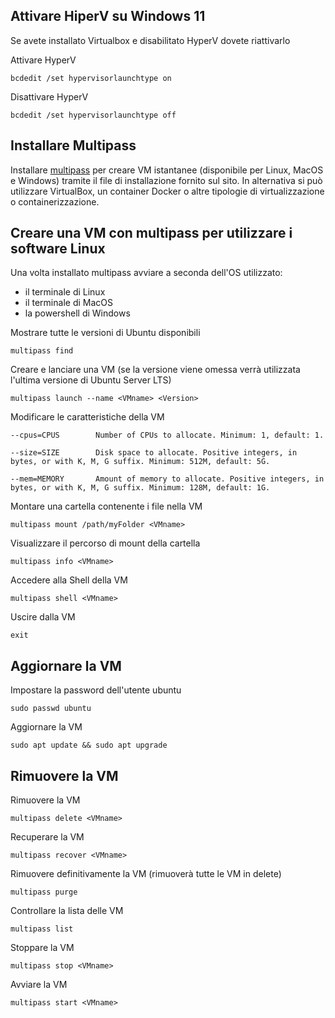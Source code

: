 ## Attivare HiperV su Windows 11

Se avete installato Virtualbox e disabilitato HyperV dovete riattivarlo

Attivare HyperV

	bcdedit /set hypervisorlaunchtype on
	
Disattivare HyperV

	bcdedit /set hypervisorlaunchtype off

## Installare Multipass
Installare [multipass](http://romanysoft.ghttps://multipass.run/ithub.io/MarkdownD/ "Multipass") per creare VM istantanee (disponibile per Linux, MacOS e Windows) tramite il file di installazione fornito sul sito.
In alternativa si può utilizzare VirtualBox, un container Docker o altre tipologie di virtualizzazione o containerizzazione.

## Creare una VM con multipass per utilizzare i software Linux
Una volta installato multipass avviare a seconda dell'OS utilizzato:
- il terminale di Linux
- il terminale di MacOS
- la powershell di Windows

Mostrare tutte le versioni di Ubuntu disponibili

	multipass find


Creare e lanciare una VM (se la versione viene omessa verrà utilizzata l'ultima versione di Ubuntu Server LTS)

	multipass launch --name <VMname> <Version>

Modificare le caratteristiche della VM

	--cpus=CPUS        Number of CPUs to allocate. Minimum: 1, default: 1.

	--size=SIZE        Disk space to allocate. Positive integers, in bytes, or with K, M, G suffix. Minimum: 512M, default: 5G.

	--mem=MEMORY       Amount of memory to allocate. Positive integers, in bytes, or with K, M, G suffix. Minimum: 128M, default: 1G.

Montare una cartella contenente i file nella VM

	multipass mount /path/myFolder <VMname>

Visualizzare il percorso di mount della cartella

	multipass info <VMname>

Accedere alla Shell della VM

	multipass shell <VMname>

Uscire dalla VM

	exit

## Aggiornare la VM

Impostare la password dell'utente ubuntu

	sudo passwd ubuntu

Aggiornare la VM

	sudo apt update && sudo apt upgrade

## Rimuovere la VM

Rimuovere la VM

	multipass delete <VMname>

Recuperare la VM

	multipass recover <VMname>
	
Rimuovere definitivamente la VM (rimuoverà tutte le VM in delete)

	multipass purge

Controllare la lista delle VM

	multipass list

Stoppare la VM

	multipass stop <VMname>

Avviare la VM

	multipass start <VMname>
